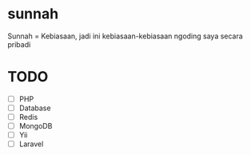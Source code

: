 # sunnah
Sunnah = Kebiasaan, jadi ini kebiasaan-kebiasaan ngoding saya secara pribadi

# TODO

- [ ] PHP
- [ ] Database
- [ ] Redis
- [ ] MongoDB
- [ ] Yii
- [ ] Laravel
